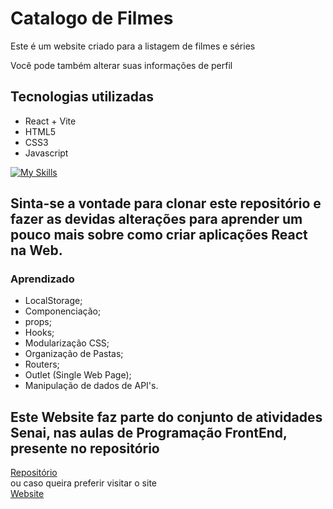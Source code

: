 # Catalogo de Filmes

Este é um website criado para a listagem de filmes e séries

Você pode também alterar suas informações de perfil

## Tecnologias utilizadas
- React + Vite
- HTML5
- CSS3
- Javascript

[![My Skills](https://skillicons.dev/icons?i=react,js,vite,html,css)](https://skillicons.dev)


## Sinta-se a vontade para clonar este repositório e fazer as devidas alterações para aprender um pouco mais sobre como criar aplicações React na Web.

### Aprendizado
- LocalStorage;
- Componenciação;
- props;
- Hooks;
- Modularização CSS;
- Organização de Pastas;
- Routers;
- Outlet (Single Web Page);
- Manipulação de dados de API's.


## Este Website faz parte do conjunto de atividades Senai, nas aulas de Programação FrontEnd, presente no repositório
[Repositório](https://github.com/Navarrasa/Portfolio-PWFE/)
<br>
ou caso queira preferir visitar o site
<br>
[Website](https://navarrasa.github.io/Portfolio-PWFE/)

